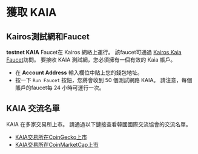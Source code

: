 # 獲取 KAIA

## Kairos測試網和Faucet<a id="kairos-testnet-and-faucet"></a>

**testnet KAIA** Faucet在 Kairos 網絡上運行。 該faucet可通過 [Kairos Kaia Faucet](https://faucet.kaia.io)訪問。 要接收 KAIA 測試網，您必須擁有一個有效的 Kaia 帳戶。

- 在 **Account Address** 輸入欄位中貼上您的錢包地址。
- 按一下 `Run Faucet` 按鈕，您將會收到 50 個測試網路 KAIA。 請注意，每個賬戶的faucet每 24 小時可運行一次。

## KAIA 交流名單<a id="kaia-exchange-list"></a>

KAIA 在多家交易所上市。  請通過以下鏈接查看韓國國際交流協會的交流名單。

- [KAIA交易所在CoinGecko上市](https://www.coingecko.com/en/coins/klay#markets)
- [KAIA交易所在CoinMarketCap上市](https://coinmarketcap.com/currencies/kaia/)

